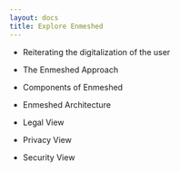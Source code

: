 ```yaml
---
layout: docs
title: Explore Enmeshed
---
```


- Reiterating the digitalization of the user
- The Enmeshed Approach
- Components of Enmeshed
- Enmeshed Architecture


- Legal View
- Privacy View
- Security View
